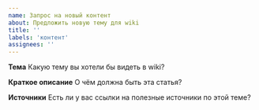 ```yaml
---
name: Запрос на новый контент
about: Предложить новую тему для wiki
title: ''
labels: 'контент'
assignees: ''
---
```


**Тема**
Какую тему вы хотели бы видеть в wiki?

**Краткое описание**
О чём должна быть эта статья?

**Источники**
Есть ли у вас ссылки на полезные источники по этой теме? 
